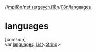 //[mpi18n](../../../index.md)/[net.sergeych.i18n](../index.md)/[I18n](index.md)/[languages](languages.md)

# languages

[common]\
var [languages](languages.md): [List](https://kotlinlang.org/api/latest/jvm/stdlib/kotlin.collections/-list/index.html)&lt;[String](https://kotlinlang.org/api/latest/jvm/stdlib/kotlin/-string/index.html)&gt;
